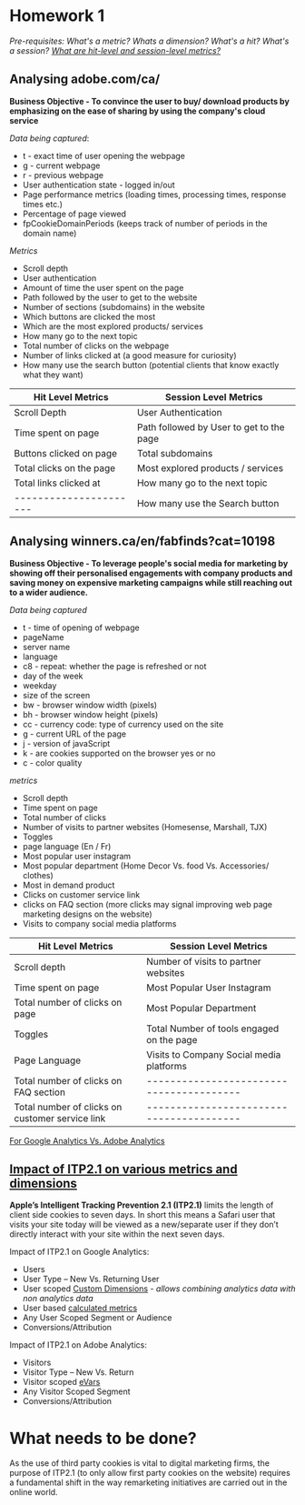 # Homework 1

*Pre-requisites: What's a metric? Whats a dimension? What's a hit? What's a session? [What are hit-level and session-level metrics?](https://www.kaushik.net/avinash/hits-sessions-metrics-dimensions-web-analytics/)*

## Analysing adobe.com/ca/

**Business Objective - To convince the user to buy/ download products by emphasizing on the ease of sharing by using the company's cloud service**

*Data being captured*:
- t - exact time of user opening the webpage
- g - current webpage 
- r - previous webpage 
- User authentication state - logged in/out
- Page performance metrics (loading times, processing times, response times etc.)
- Percentage of page viewed 
- fpCookieDomainPeriods (keeps track of number of periods in the domain name)

*Metrics*
- Scroll depth  
- User authentication  
- Amount of time the user spent on the page  
- Path followed by the user to get to the website  
- Number of sections (subdomains) in the website  
- Which buttons are clicked the most 
- Which are the most explored products/ services 
- How many go to the next topic  
- Total number of clicks on the webpage 
- Number of links clicked at (a good measure for curiosity) 
- How many use the search button (potential clients that know exactly what they want) 

Hit Level Metrics | Session Level Metrics
--- | ---
Scroll Depth | User Authentication
Time spent on page | Path followed by User to get to the page
Buttons clicked on page | Total subdomains
Total clicks on the page | Most explored products / services
Total links clicked at | How many go to the next topic
---------------------- | How many use the Search button


## Analysing winners.ca/en/fabfinds?cat=10198

**Business Objective - To leverage people's social media for marketing by showing off their personalised engagements with company products and saving money on expensive marketing campaigns while still reaching out to a wider audience.**  

*Data being captured*
- t - time of opening of webpage
- pageName 
- server name 
- language
- c8 - repeat: whether the page is refreshed or not
- day of the week
- weekday
- size of the screen 
- bw - browser window width (pixels)
- bh - browser window height (pixels)
- cc - currency code: type of currency used on the site 
- g - current URL of the page 
- j - version of javaScript 
- k - are cookies supported on the browser yes or no 
- c - color quality 

*metrics*
- Scroll depth
- Time spent on page
- Total number of clicks 
- Number of visits to partner websites (Homesense, Marshall, TJX)
- Toggles 
- page language (En / Fr)
- Most popular user instagram 
- Most popular department (Home Decor Vs. food Vs. Accessories/ clothes)
- Most in demand product
- Clicks on customer service link 
- clicks on FAQ section (more clicks may signal improving web page marketing designs on the website)
- Visits to company social media platforms 


**Hit Level Metrics** | **Session Level Metrics**
--- | ---
Scroll depth | Number of visits to partner websites
Time spent on page | Most Popular User Instagram
Total number of clicks on page | Most Popular Department
Toggles | Total Number of tools engaged on the page
Page Language | Visits to Company Social media platforms
Total number of clicks on FAQ section | ----------------------------------------
Total number of clicks on customer service link | ----------------------------------------


 [For Google Analytics Vs. Adobe Analytics](https://www.blastam.com/blog/analytics-tool-comparison-google-vs-adobe)



## [Impact of ITP2.1 on various metrics and dimensions](https://www.seerinteractive.com/blog/what-is-intelligent-tracking-prevention/)


**Apple’s Intelligent Tracking Prevention 2.1 (ITP2.1)** limits the length of client side cookies to seven days. In short this means a Safari user that visits your site today will be viewed as a new/separate user if they don’t directly interact with your site within the next seven days.

Impact of ITP2.1 on Google Analytics:
- Users
- User Type – New Vs. Returning User
- User scoped [Custom Dimensions](https://developers.google.com/analytics/devguides/reporting/core/dimsmets) - *allows combining analytics data with non analytics data* 
- User based [calculated metrics](https://thenextweb.com/insider/2016/09/27/24-examples-google-analytics-calculated-metrics/)
- Any User Scoped Segment or Audience
- Conversions/Attribution

Impact of ITP2.1 on Adobe Analytics:
- Visitors
- Visitor Type – New Vs. Return
- Visitor scoped [eVars](https://docs.adobe.com/content/help/en/analytics/implementation/analytics-basics/traffic-props-evars/props-evars.html)
- Any Visitor Scoped Segment
- Conversions/Attribution

# What needs to be done? 

As the use of third party cookies is vital to digital marketing firms, the purpose of ITP2.1 (to only allow first party cookies on the website) requires a fundamental shift in the way remarketing initiatives are carried out in the online world. 
